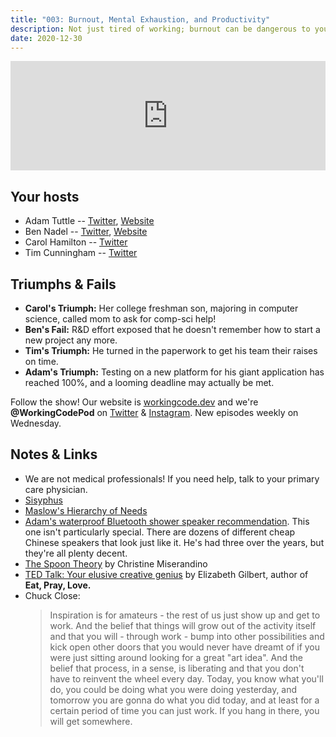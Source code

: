 ```yaml
---
title: "003: Burnout, Mental Exhaustion, and Productivity"
description: Not just tired of working; burnout can be dangerous to you and your loved ones!
date: 2020-12-30
---
```


<iframe allow="autoplay *; encrypted-media *; fullscreen *" frameborder="0" height="175" style="width:100%;max-width:900px;overflow:hidden;background:transparent;" sandbox="allow-forms allow-popups allow-same-origin allow-scripts allow-storage-access-by-user-activation allow-top-navigation-by-user-activation" src="https://embed.podcasts.apple.com/us/podcast/003-burnout-mental-exhaustion-and-productivity/id1544142288?i=1000503888240"></iframe>

## Your hosts

- Adam Tuttle -- [Twitter](https://twitter.com/adamtuttle), [Website](https://adamtuttle.codes)
- Ben Nadel -- [Twitter](https://twitter.com/bennadel), [Website](https://www.bennadel.com/)
- Carol Hamilton -- [Twitter](https://twitter.com/k_Roll242)
- Tim Cunningham -- [Twitter](https://twitter.com/timcunningham71)

## Triumphs & Fails

- **Carol's Triumph:** Her college freshman son, majoring in computer science, called mom to ask for comp-sci help!
- **Ben's Fail:** R&D effort exposed that he doesn't remember how to start a new project any more.
- **Tim's Triumph:** He turned in the paperwork to get his team their raises on time.
- **Adam's Triumph:** Testing on a new platform for his giant application has reached 100%, and a looming deadline may actually be met.

Follow the show! Our website is [workingcode.dev](https://workingcode.dev) and we're **@WorkingCodePod** on [Twitter](https://twitter.com/workingcodepod) & [Instagram](https://instagram.com/workingcodepod). New episodes weekly on Wednesday.

## Notes & Links

- We are not medical professionals! If you need help, talk to your primary care physician.
- [Sisyphus](https://en.wikipedia.org/wiki/Sisyphus)
- [Maslow's Hierarchy of Needs](https://www.simplypsychology.org/maslow.html)
- [Adam's waterproof Bluetooth shower speaker recommendation](https://amzn.to/3mcQdFB). This one isn't particularly special. There are dozens of different cheap Chinese speakers that look just like it. He's had three over the years, but they're all plenty decent.
- [The Spoon Theory](https://butyoudontlooksick.com/articles/written-by-christine/the-spoon-theory/) by Christine Miserandino
- [TED Talk: Your elusive creative genius](https://www.ted.com/talks/elizabeth_gilbert_your_elusive_creative_genius) by Elizabeth Gilbert, author of **Eat, Pray, Love.**
- Chuck Close:
  > Inspiration is for amateurs - the rest of us just show up and get to work. And the belief that things will grow out of the activity itself and that you will - through work - bump into other possibilities and kick open other doors that you would never have dreamt of if you were just sitting around looking for a great "art idea". And the belief that process, in a sense, is liberating and that you don't have to reinvent the wheel every day. Today, you know what you'll do, you could be doing what you were doing yesterday, and tomorrow you are gonna do what you did today, and at least for a certain period of time you can just work. If you hang in there, you will get somewhere.
